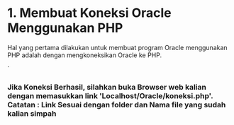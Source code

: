 # 1. Membuat Koneksi Oracle Menggunakan PHP
Hal yang pertama dilakukan untuk membuat program Oracle menggunakan PHP adalah dengan mengkoneksikan Oracle ke PHP.

`<?php $user="bergas_054"; $pass="054"; $database="LOCALHOST/XE"; $con = oci_connect($user, $pass, $database); if($con){    echo "Koneksi Sukses";  } else{    $err = oci_error();    echo "Gagal Koneksi". $err['text'];   } ?>

<h3>Jika Koneksi Berhasil, silahkan buka Browser web kalian dengan memasukkan link 'Localhost/Oracle/koneksi.php'. Catatan : Link Sesuai dengan folder dan Nama file yang sudah kalian simpah</h3>

